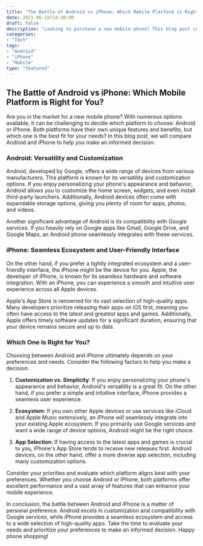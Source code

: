 ```yaml
--- 
title: "The Battle of Android vs iPhone: Which Mobile Platform is Right for You?" 
date: 2021-06-15T14:30:00 
draft: false 
description: "Looking to purchase a new mobile phone? This blog post compares the Android and iPhone platforms to help you choose the perfect device for your needs." 
categories: 
- "Tech" 
tags: 
- "Android" 
- "iPhone" 
- "Mobile" 
type: "featured" 
---
```


## The Battle of Android vs iPhone: Which Mobile Platform is Right for You?

Are you in the market for a new mobile phone? With numerous options available, it can be challenging to decide which platform to choose: Android or iPhone. Both platforms have their own unique features and benefits, but which one is the best fit for your needs? In this blog post, we will compare Android and iPhone to help you make an informed decision.

### Android: Versatility and Customization

Android, developed by Google, offers a wide range of devices from various manufacturers. This platform is known for its versatility and customization options. If you enjoy personalizing your phone's appearance and behavior, Android allows you to customize the home screen, widgets, and even install third-party launchers. Additionally, Android devices often come with expandable storage options, giving you plenty of room for apps, photos, and videos.

Another significant advantage of Android is its compatibility with Google services. If you heavily rely on Google apps like Gmail, Google Drive, and Google Maps, an Android phone seamlessly integrates with these services.

### iPhone: Seamless Ecosystem and User-Friendly Interface

On the other hand, if you prefer a tightly integrated ecosystem and a user-friendly interface, the iPhone might be the device for you. Apple, the developer of iPhone, is known for its seamless hardware and software integration. With an iPhone, you can experience a smooth and intuitive user experience across all Apple devices.

Apple's App Store is renowned for its vast selection of high-quality apps. Many developers prioritize releasing their apps on iOS first, meaning you often have access to the latest and greatest apps and games. Additionally, Apple offers timely software updates for a significant duration, ensuring that your device remains secure and up to date.

### Which One Is Right for You?

Choosing between Android and iPhone ultimately depends on your preferences and needs. Consider the following factors to help you make a decision:

1. **Customization vs. Simplicity**: If you enjoy personalizing your phone's appearance and behavior, Android's versatility is a great fit. On the other hand, if you prefer a simple and intuitive interface, iPhone provides a seamless user experience.

2. **Ecosystem**: If you own other Apple devices or use services like iCloud and Apple Music extensively, an iPhone will seamlessly integrate into your existing Apple ecosystem. If you primarily use Google services and want a wide range of device options, Android might be the right choice.

3. **App Selection**: If having access to the latest apps and games is crucial to you, iPhone's App Store tends to receive new releases first. Android devices, on the other hand, offer a more diverse app selection, including many customization options.

Consider your priorities and evaluate which platform aligns best with your preferences. Whether you choose Android or iPhone, both platforms offer excellent performance and a vast array of features that can enhance your mobile experience.

In conclusion, the battle between Android and iPhone is a matter of personal preference. Android excels in customization and compatibility with Google services, while iPhone provides a seamless ecosystem and access to a wide selection of high-quality apps. Take the time to evaluate your needs and prioritize your preferences to make an informed decision. Happy phone shopping!
